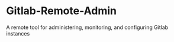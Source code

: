 # Gitlab-Remote-Admin
A remote tool for administering, monitoring, and configuring Gitlab instances
